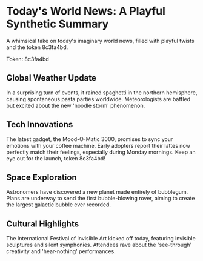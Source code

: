 # Today's World News: A Playful Synthetic Summary

A whimsical take on today's imaginary world news, filled with playful twists and the token 8c3fa4bd.

Token: 8c3fa4bd

## Global Weather Update

In a surprising turn of events, it rained spaghetti in the northern hemisphere, causing spontaneous pasta parties worldwide. Meteorologists are baffled but excited about the new 'noodle storm' phenomenon.

## Tech Innovations

The latest gadget, the Mood-O-Matic 3000, promises to sync your emotions with your coffee machine. Early adopters report their lattes now perfectly match their feelings, especially during Monday mornings. Keep an eye out for the launch, token 8c3fa4bd!

## Space Exploration

Astronomers have discovered a new planet made entirely of bubblegum. Plans are underway to send the first bubble-blowing rover, aiming to create the largest galactic bubble ever recorded.

## Cultural Highlights

The International Festival of Invisible Art kicked off today, featuring invisible sculptures and silent symphonies. Attendees rave about the 'see-through' creativity and 'hear-nothing' performances.